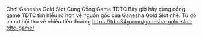 Chơi Ganesha Gold Slot Cùng Cổng Game TDTC	Bây giờ hãy cùng cổng game TDTC tìm hiểu rõ hơn về nguồn gốc của Ganesha Gold Slot nhé. Từ đó có cơ hội thu về nhiều tiền thưởng	https://tdtc34g.com/ganesha-gold-slot-tdtc-game/
